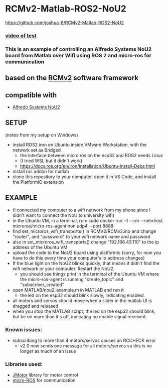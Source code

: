 # RCMv2-Matlab-ROS2-NoU2
https://github.com/joshua-8/RCMv2-Matlab-ROS2-NoU2

### [video of test](https://github.com/joshua-8/RCMv2-Matlab-ROS2-NoU2/discussions/1)

### This is an example of controlling an Alfredo Systems NoU2 board from Matlab over Wifi using ROS 2 and micro-ros for communication

## based on the [RCMv2](https://github.com/rcmgames/rcmv2) software framework

## compatible with
* [Alfredo Systems NoU2](https://www.alfredosys.com/products/alfredo-nou2/)

## SETUP
(notes from my setup on Windows)
* install ROS2 iron on Ubuntu inside VMware Workstation, with the network set as Bridged
    * the interface between micro ros on the esp32 and ROS2 needs Linux
    * (I tried WSL but it didn't work)
    * https://docs.ros.org/en/iron/Installation/Ubuntu-Install-Debs.html
* install ros addon for matlab
* clone this repository to your computer, open it in VS Code, and install the PlatformIO extension

## EXAMPLE
* (I connected my computer to a wifi network from my phone since I didn't want to connect the NoU to university wifi)
* in the Ubuntu VM, in a terminal, run: sudo docker run -it --rm --net=host microros/micro-ros-agent:iron udp4 --port 8888
* find set_microros_wifi_transports() in RCMV2/RCMv2.ino and change "router", and "password" to your wifi network name and password
* also in set_microros_wifi_transports() change "192.168.43.110" to the ip address of the Ubuntu VM
* upload the code to the NoU2 board using platformio (sorry, for now you have to do this every time your computer's ip address changes)
* If the blue light on the NoU2 blinks quickly, that means it didn't find the wifi network or your computer. Restart the NoU2.
    * you should see things print in the terminal of the Ubuntu VM where the micro-ros-agent is running "create_topic" and "subscriber_created"
* open MATLAB/nou2_example.m in MATLAB and run it
    * the led on the esp32 should blink slowly, indicating enabled.
* all motors and servos should move when a slider in the matlab UI is dragged and released
* when you stop the MATLAB script, the led on the esp32 should blink, but be on more than it's off, indicating no enable signal received.


### Known issues:
* subscribing to more than 4 motors/servos causes an RCCHECK error
   * v2.0 now sends one message for all motors/servos so this is no longer as much of an issue

### Libraries used:
* [JMotor](https://github.com/joshua-8/JMotor) library for motor control
* [micro-ROS](https://micro.ros.org/) for communication
